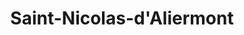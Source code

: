 ---
title: Saint-Nicolas-d'Aliermont
url: /saint-nicolas-daliermont/
latitude: 49.877
longitude: 1.235
---